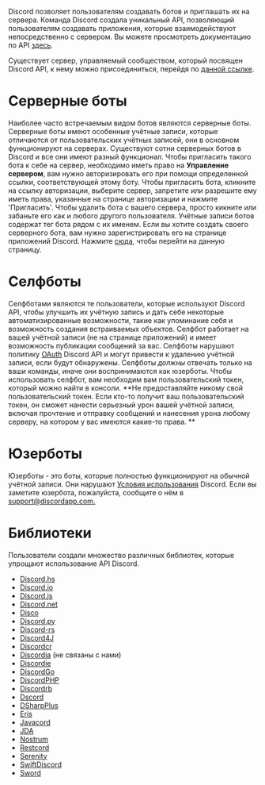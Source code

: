 <!-- TITLE: [RU] Боты -->
<!-- SUBTITLE: Информация о различных библиотеках для ботов Discord -->

Discord позволяет пользователям создавать ботов и приглашать их на сервера. Команда Discord создала уникальный API, позволяющий пользователям создавать приложения, которые взаимодействуют непосредственно с сервером. Вы можете просмотреть документацию по API [здесь](https://discordapp.com/developers/docs/intro). 

Существует сервер, управляемый сообществом, который посвящен Discord API, к нему можно присоединиться, перейдя по [данной ссылке](http://discord.gg/discord-api).

# Серверные боты
Наиболее часто встречаемым видом ботов являются серверные боты. Серверные боты имеют особенные учётные записи, которые отличаются от пользовательских учётных записей, они в основном функционируют на серверах. Существуют сотни серверных ботов в Discord и все они имеют разный функционал. Чтобы пригласить такого бота к себе на сервер, необходимо иметь право на **Управление сервером**, вам нужно авторизировать его при помощи определенной ссылки, соответствующей этому боту. Чтобы пригласить бота, кликните на ссылку авторизации, выберите сервер, запретите или разрешите ему иметь права, указанные на странице авторизации и нажмите 'Пригласить'. Чтобы удалить бота с вашего сервера, просто кикните или забаньте его как и любого другого пользователя. Учётные записи ботов содержат тег бота рядом с их именем. Если вы хотите создать своего серверного бота, вам нужно зарегистрировать его на странице приложений Discord. 
Нажмите [сюда](https://discordapp.com/developers/applications/me), чтобы перейти на данную страницу.

# Селфботы
Селфботами являются те пользователи, которые используют Discord API, чтобы улучшить их учётную запись и дать себе некоторые автоматизированные возможности, такие как упоминание себя и возможность создания встраиваемых объектов. Селфбот работает на вашей учётной записи (не на странице приложений) и имеет возможность публикации сообщений за вас. Селфботы нарушают политику [OAuth](https://discordapp.com/developers/docs/topics/oauth2#bot-vs-user-accounts) Discord API и могут привести к удалению учётной записи, если будут обнаружены. Селфботы *должны* отвечать только на ваши команды, иначе они воспринимаются как юзерботы. Чтобы использовать селфбот, вам необходим вам пользовательский токен, который можно найти в консоли. **Не предоставляйте никому свой пользовательский токен. Если кто-то получит ваш пользовательский токен, он сможет нанести серьезный урон вашей учётной записи, включая прочтение и отправку сообщений и нанесения урона любому серверу, на котором у вас имеются какие-то права. **
# Юзерботы
Юзерботы - это боты, которые полностью функционируют на обычной учётной записи. Они нарушают [Условия использования](https://discordapp.com/terms) Discord. Если вы заметите юзербота, пожалуйста, сообщите о нём в [support@discordapp.com.](mailto:support@discordapp.com) 
# Библиотеки
Пользователи создали множество различных библиотек, которые упрощают использование API Discord.

* [Discord.hs](https://gitlab.com/jkoike/Discord.hs)
* [Discord.io](https://github.com/izy521/discord.io)
* [Discord.js](https://github.com/hydrabolt/discord.js)
* [Discord.net](https://github.com/RogueException/Discord.Net)
* [Disco](https://github.com/b1naryth1ef/disco)
* [Discord.py](https://github.com/Rapptz/discord.py)
* [Discord-rs](https://github.com/SpaceManiac/discord-rs)
* [Discord4J](https://github.com/austinv11/Discord4J)
* [Discordcr](https://github.com/meew0/discordcr)
* [Discordia](https://github.com/SinisterRectus/Discordia) (не связаны с нами)
* [Discordie](https://github.com/qeled/discordie)
* [DiscordGo](https://github.com/bwmarrin/discordgo)
* [DiscordPHP](https://github.com/teamreflex/DiscordPHP)
* [Discordrb](https://github.com/meew0/discordrb)
* [Dscord](https://github.com/b1naryth1ef/dscord)
* [DSharpPlus](https://github.com/NaamloosDT/DSharpPlus)
* [Eris](https://github.com/abalabahaha/eris)
* [Javacord](https://github.com/BtoBastian/Javacord)
* [JDA](https://github.com/DV8FromTheWorld/JDA)
* [Nostrum](https://github.com/Kraigie/nostrum)
* [Restcord](https://github.com/restcord/restcord)
* [Serenity](https://github.com/zeyla/serenity)
* [SwiftDiscord](https://github.com/nuclearace/SwiftDiscord)
* [Sword](https://github.com/Azoy/Sword)